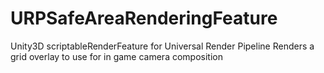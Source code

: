 # URPSafeAreaRenderingFeature
Unity3D scriptableRenderFeature for Universal Render Pipeline
Renders a grid overlay to use for in game camera composition
